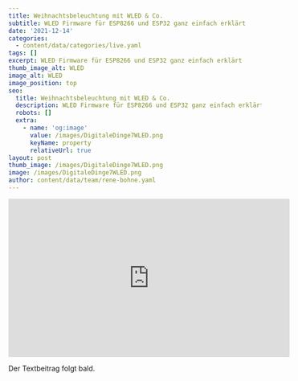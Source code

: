```yaml
---
title: Weihnachtsbeleuchtung mit WLED & Co.
subtitle: WLED Firmware für ESP8266 und ESP32 ganz einfach erklärt
date: '2021-12-14'
categories:
  - content/data/categories/live.yaml
tags: []
excerpt: WLED Firmware für ESP8266 und ESP32 ganz einfach erklärt
thumb_image_alt: WLED
image_alt: WLED
image_position: top
seo:
  title: Weihnachtsbeleuchtung mit WLED & Co.
  description: WLED Firmware für ESP8266 und ESP32 ganz einfach erklärt
  robots: []
  extra:
    - name: 'og:image'
      value: /images/DigitaleDinge7WLED.png
      keyName: property
      relativeUrl: true
layout: post
thumb_image: /images/DigitaleDinge7WLED.png
image: /images/DigitaleDinge7WLED.png
author: content/data/team/rene-bohne.yaml
---
```

<iframe width="560" height="315"
src="https://www.youtube.com/embed/N6uA3waC7Gg?modestbranding=1"
frameborder="0" allow="accelerometer; autoplay; encrypted-media;
gyroscope; picture-in-picture" allowfullscreen>\\\</iframe>

Der Textbeitrag folgt bald.
